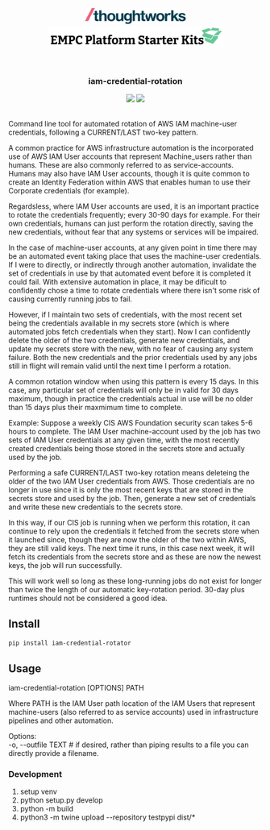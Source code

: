 <div align="center">
	<p>
		<img alt="Thoughtworks Logo" src="https://raw.githubusercontent.com/ThoughtWorks-DPS/static/master/thoughtworks_flamingo_wave.png?sanitize=true" width=200 />
    <br />
		<img alt="DPS Title" src="https://raw.githubusercontent.com/ThoughtWorks-DPS/static/master/EMPCPlatformStarterKitsImage.png?sanitize=true" width=350/>
	</p>
  <br />
  <h3>iam-credential-rotation</h3>
    <a href="https://app.circleci.com/pipelines/github/ThoughtWorks-DPS/iam-credential-rotation"><img src="https://circleci.com/gh/ThoughtWorks-DPS/iam-credential-rotation.svg?style=shield"></a> <a href="https://opensource.org/licenses/MIT"><img src="https://img.shields.io/badge/license-MIT-blue.svg"></a>
</div>
<br />

Command line tool for automated rotation of AWS IAM machine-user credentials, following a CURRENT/LAST two-key pattern.  

A common practice for AWS infrastructure automation is the incorporated use of AWS IAM User accounts that represent Machine_users rather than humans. These are also commonly referred to as service-accounts. Humans may also have IAM User accounts, though it is quite common to create an Identity Federation within AWS that enables human to use their Corporate credentials (for example).

Regardsless, where IAM User accounts are used, it is an important practice to rotate the credentials frequently; every 30-90 days for example. For their own credentials, humans can just perform the rotation directly, saving the new credentials, without fear that any systems or services will be impaired.  

In the case of machine-user accounts, at any given point in time there may be an automated event taking place that uses the machine-user credentials. If I were to directly, or indirectly through another automation, invalidate the set of credentials in use by that automated event before it is completed it could fail. With extensive automation in place, it may be dificult to confidently chose a time to rotate credentials where there isn't some risk of causing currently running jobs to fail.  

However, if I maintain two sets of credentials, with the most recent set being the credentials available in my secrets store (which is where automated jobs fetch credentials when they start). Now I can confidently delete the older of the two credentials, generate new credentials, and update my secrets store with the new, with no fear of causing any system failure. Both the new credentials and the prior credentials used by any jobs still in flight will remain valid until the next time I perform a rotation.  

A common rotation window when using this pattern is every 15 days. In this case, any particular set of credentials will only be in valid for 30 days maximum, though in practice the credentials actual in use will be no older than 15 days plus their maxmimum time to complete.

Example: Suppose a weekly CIS AWS Foundation security scan takes 5-6 hours to complete. The IAM User machine-account used by the job has two sets of IAM User credentials at any given time, with the most recently created credentials being those stored in the secrets store and actually used by the job.  

Performing a safe CURRENT/LAST two-key rotation means deleteing the older of the two IAM User credentials from AWS. Those credentials are no longer in use since it is only the most recent keys that are stored in the secrets store and used by the job. Then, generate a new set of credentials and write these new credentials to the secrets store. 

In this way, if our CIS job is running when we perform this rotation, it can continue to rely upon the credentials it fetched from the secrets store when it launched since, though they are now the older of the two within AWS, they are still valid keys. The next time it runs, in this case next week, it will fetch its credentials from the secrets store and as these are now the newest keys, the job will run successfully.  

This will work well so long as these long-running jobs do not exist for longer than twice the length of our automatic key-rotation period. 30-day plus runtimes should not be considered a good idea.  

## Install

```bash
pip install iam-credential-rotator
```

## Usage

iam-credential-rotation [OPTIONS] PATH  

Where PATH is the IAM User path location of the IAM Users that represent machine-users (also referred to as service accounts) used in infrastructure pipelines and other automation.  

Options:  
-o, --outfile TEXT   # if desired, rather than piping results to a file you can directly provide a filename.  

### Development

1. setup venv
2. python setup.py develop
3. python -m build
4. python3 -m twine upload --repository testpypi dist/*  

